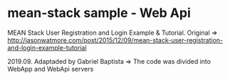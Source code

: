 # mean-stack sample - Web Api

MEAN Stack User Registration and Login Example & Tutorial. Original => http://jasonwatmore.com/post/2015/12/09/mean-stack-user-registration-and-login-example-tutorial

2019.09. Adaptaded by Gabriel Baptista => The code was divided into WebApp and WebApi servers 